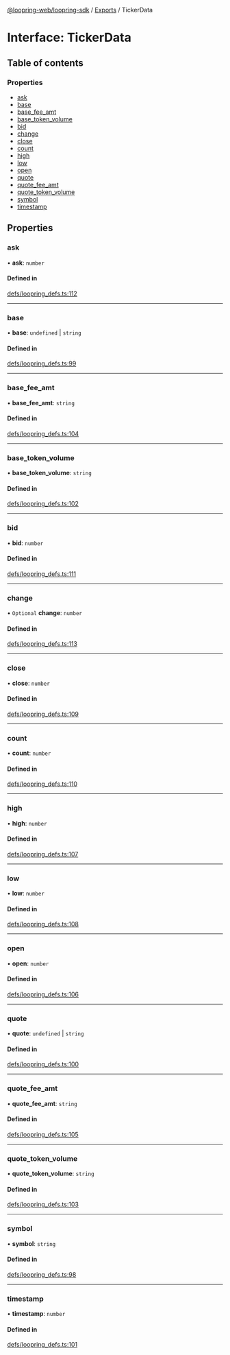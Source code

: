 [@loopring-web/loopring-sdk](../README.md) / [Exports](../modules.md) / TickerData

# Interface: TickerData

## Table of contents

### Properties

- [ask](TickerData.md#ask)
- [base](TickerData.md#base)
- [base\_fee\_amt](TickerData.md#base_fee_amt)
- [base\_token\_volume](TickerData.md#base_token_volume)
- [bid](TickerData.md#bid)
- [change](TickerData.md#change)
- [close](TickerData.md#close)
- [count](TickerData.md#count)
- [high](TickerData.md#high)
- [low](TickerData.md#low)
- [open](TickerData.md#open)
- [quote](TickerData.md#quote)
- [quote\_fee\_amt](TickerData.md#quote_fee_amt)
- [quote\_token\_volume](TickerData.md#quote_token_volume)
- [symbol](TickerData.md#symbol)
- [timestamp](TickerData.md#timestamp)

## Properties

### ask

• **ask**: `number`

#### Defined in

[defs/loopring_defs.ts:112](https://github.com/Loopring/loopring_sdk/blob/538bd47/src/defs/loopring_defs.ts#L112)

___

### base

• **base**: `undefined` \| `string`

#### Defined in

[defs/loopring_defs.ts:99](https://github.com/Loopring/loopring_sdk/blob/538bd47/src/defs/loopring_defs.ts#L99)

___

### base\_fee\_amt

• **base\_fee\_amt**: `string`

#### Defined in

[defs/loopring_defs.ts:104](https://github.com/Loopring/loopring_sdk/blob/538bd47/src/defs/loopring_defs.ts#L104)

___

### base\_token\_volume

• **base\_token\_volume**: `string`

#### Defined in

[defs/loopring_defs.ts:102](https://github.com/Loopring/loopring_sdk/blob/538bd47/src/defs/loopring_defs.ts#L102)

___

### bid

• **bid**: `number`

#### Defined in

[defs/loopring_defs.ts:111](https://github.com/Loopring/loopring_sdk/blob/538bd47/src/defs/loopring_defs.ts#L111)

___

### change

• `Optional` **change**: `number`

#### Defined in

[defs/loopring_defs.ts:113](https://github.com/Loopring/loopring_sdk/blob/538bd47/src/defs/loopring_defs.ts#L113)

___

### close

• **close**: `number`

#### Defined in

[defs/loopring_defs.ts:109](https://github.com/Loopring/loopring_sdk/blob/538bd47/src/defs/loopring_defs.ts#L109)

___

### count

• **count**: `number`

#### Defined in

[defs/loopring_defs.ts:110](https://github.com/Loopring/loopring_sdk/blob/538bd47/src/defs/loopring_defs.ts#L110)

___

### high

• **high**: `number`

#### Defined in

[defs/loopring_defs.ts:107](https://github.com/Loopring/loopring_sdk/blob/538bd47/src/defs/loopring_defs.ts#L107)

___

### low

• **low**: `number`

#### Defined in

[defs/loopring_defs.ts:108](https://github.com/Loopring/loopring_sdk/blob/538bd47/src/defs/loopring_defs.ts#L108)

___

### open

• **open**: `number`

#### Defined in

[defs/loopring_defs.ts:106](https://github.com/Loopring/loopring_sdk/blob/538bd47/src/defs/loopring_defs.ts#L106)

___

### quote

• **quote**: `undefined` \| `string`

#### Defined in

[defs/loopring_defs.ts:100](https://github.com/Loopring/loopring_sdk/blob/538bd47/src/defs/loopring_defs.ts#L100)

___

### quote\_fee\_amt

• **quote\_fee\_amt**: `string`

#### Defined in

[defs/loopring_defs.ts:105](https://github.com/Loopring/loopring_sdk/blob/538bd47/src/defs/loopring_defs.ts#L105)

___

### quote\_token\_volume

• **quote\_token\_volume**: `string`

#### Defined in

[defs/loopring_defs.ts:103](https://github.com/Loopring/loopring_sdk/blob/538bd47/src/defs/loopring_defs.ts#L103)

___

### symbol

• **symbol**: `string`

#### Defined in

[defs/loopring_defs.ts:98](https://github.com/Loopring/loopring_sdk/blob/538bd47/src/defs/loopring_defs.ts#L98)

___

### timestamp

• **timestamp**: `number`

#### Defined in

[defs/loopring_defs.ts:101](https://github.com/Loopring/loopring_sdk/blob/538bd47/src/defs/loopring_defs.ts#L101)
